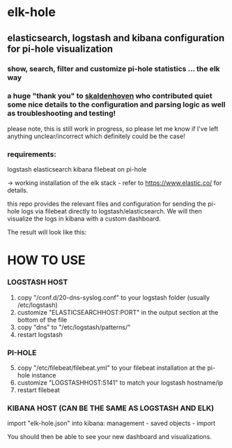 # elk-hole

## elasticsearch, logstash and kibana configuration for pi-hole visualization

### show, search, filter and customize pi-hole statistics ... the elk way
### a huge "thank you" to [skaldenhoven](https://discourse.pi-hole.net/u/skaldenhoven/summary) who contributed quiet some nice details to the configuration and parsing logic as well as troubleshooting and testing!

please note, this is still work in progress, so please let me know if I've left anything unclear/incorrect which definitely could be the case!

### requirements:
logstash
elasticsearch
kibana
filebeat on pi-hole

-> working installation of the elk stack - refer to https://www.elastic.co/ for details.


this repo provides the relevant files and configuration for sending the pi-hole logs via filebeat directly to logstash/elasticsearch. We will then visualize the logs in kibana with a custom dashboard.

The result will look like this:

<SCREENSHOT TODO>
  
# HOW TO USE 
 
### LOGSTASH HOST 
1. copy "/conf.d/20-dns-syslog.conf" to your logstash folder (usually /etc/logstash)
2. customize "ELASTICSEARCHHOST:PORT" in the output section at the bottom of the file
3. copy "dns" to "/etc/logstash/patterns/"
4. restart logstash

### PI-HOLE
5. copy "/etc/filebeat/filebeat.yml" to your filebeat installation at the pi-hole instance
6. customize "LOGSTASHHOST:5141" to match your logstash hostname/ip
7. restart filebeat

### KIBANA HOST (CAN BE THE SAME AS LOGSTASH AND ELK)
import "elk-hole.json" into kibana: management - saved objects - import



You should then be able to see your new dashboard and visualizations.

